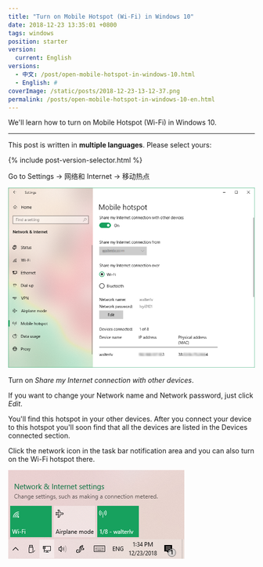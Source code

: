 ```yaml
---
title: "Turn on Mobile Hotspot (Wi-Fi) in Windows 10"
date: 2018-12-23 13:35:01 +0800
tags: windows
position: starter
version:
  current: English
versions:
  - 中文: /post/open-mobile-hotspot-in-windows-10.html
  - English: #
coverImage: /static/posts/2018-12-23-13-12-37.png
permalink: /posts/open-mobile-hotspot-in-windows-10-en.html
---
```


We'll learn how to turn on Mobile Hotspot (Wi-Fi) in Windows 10.

---

This post is written in **multiple languages**. Please select yours:

{% include post-version-selector.html %}

Go to Settings -> 网络和 Internet -> 移动热点

![Turn on Wi-Fi](/static/posts/2018-12-23-13-12-37.png)

Turn on *Share my Internet connection with other devices*.

If you want to change your Network name and Network password, just click *Edit*.

You'll find this hotspot in your other devices. After you connect your device to this hotspot you'll soon find that all the devices are listed in the Devices connected section.

Click the network icon in the task bar notification area and you can also turn on the Wi-Fi hotspot there.

![The Network Icon](/static/posts/2018-12-23-13-34-09.png)



